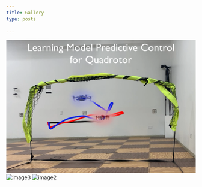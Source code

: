 ```yaml
---
title: Gallery 
type: posts 

---
```

![image1](assets/media/lmpc.png) ![image3](assets/media/multi-robots.png)
![image2](assets/media/human-multi-robot-interaction.png) 
